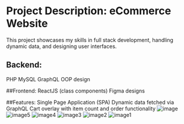 # Project Description: eCommerce Website
This project showcases my skills in full stack development, handling dynamic data, and designing user interfaces.

## Backend:
PHP
MySQL
GraphQL
OOP design

##Frontend:
ReactJS (class components)
Figma designs

##Features:
Single Page Application (SPA)
Dynamic data fetched via GraphQL
Cart overlay with item count and order functionality
![image](https://github.com/mitkapanarin/scandi-web-test/assets/114948515/9c0b3572-d8de-4048-9bf4-05f2c5144648)
![image5](https://github.com/mitkapanarin/scandi-web-test/assets/114948515/50f293ae-d690-4f7f-8081-63e6e55e7423)
![image4](https://github.com/mitkapanarin/scandi-web-test/assets/114948515/d5fa6c02-7000-4ec9-8814-81ca195977fa)
![image3](https://github.com/mitkapanarin/scandi-web-test/assets/114948515/c6c9b4fc-326c-4408-8a79-b0daaf77ac99)
![image2](https://github.com/mitkapanarin/scandi-web-test/assets/114948515/57461364-2a60-4def-a543-34ab16b78d55)
![image1](https://github.com/mitkapanarin/scandi-web-test/assets/114948515/1b1f2117-d164-4564-8291-7c37aa883b89)
